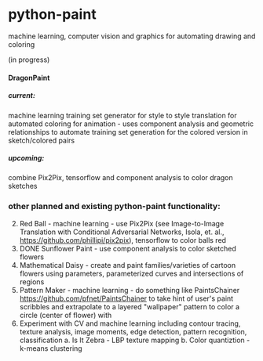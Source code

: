 # python-paint
machine learning, computer vision and graphics for automating drawing and coloring

(in progress)

#### DragonPaint 
##### current: 
machine learning training set generator for style to style translation for automated coloring for animation - uses component analysis and geometric relationships to automate training set generation for the colored version in sketch/colored pairs 
##### upcoming: 
combine Pix2Pix, tensorflow and component analysis to color dragon sketches



### other planned and existing python-paint functionality:
2. Red Ball - machine learning - use Pix2Pix (see Image-to-Image Translation with Conditional Adversarial Networks, Isola, et. al., https://github.com/phillipi/pix2pix), tensorflow to color balls red
3. DONE Sunflower Paint - use component analysis to color sketched flowers
4. Mathematical Daisy - create and paint families/varieties of cartoon flowers using parameters, parameterized curves and intersections of regions
5. Pattern Maker - machine learning - do something like PaintsChainer https://github.com/pfnet/PaintsChainer to take hint of user's paint scribbles and extrapolate to a layered "wallpaper" pattern to color a circle (center of flower) with
6. Experiment with CV and machine learning including contour tracing, texture analysis, image moments, edge detection, pattern recognition, classification
    a. Is It Zebra - LBP texture mapping
    b. Color quantiztion - k-means clustering
